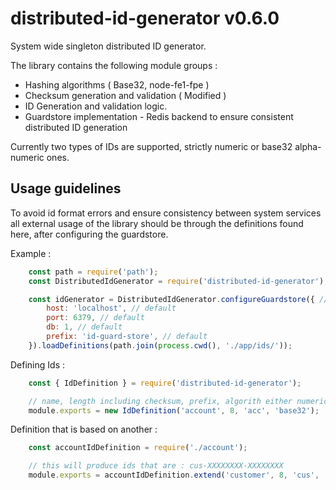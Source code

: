 # distributed-id-generator v0.6.0

System wide singleton distributed ID generator.

The library contains the following module groups :
+ Hashing algorithms ( Base32, node-fe1-fpe )
+ Checksum generation and validation ( Modified )
+ ID Generation and validation logic.
+ Guardstore implementation - Redis backend to ensure consistent distributed ID generation

Currently two types of IDs are supported, strictly numeric or base32 alpha-numeric ones.

## Usage guidelines 

To avoid id format errors and ensure consistency between system services all external usage of the library should be through the definitions found here, after configuring the guardstore.

Example : 
```javascript
	const path = require('path');
	const DistributedIdGenerator = require('distributed-id-generator');

	const idGenerator = DistributedIdGenerator.configureGuardstore({ // Redis optional settings
		host: 'localhost', // default
		port: 6379, // default
		db: 1, // default
		prefix: 'id-guard-store', // default
	}).loadDefinitions(path.join(process.cwd(), './app/ids/'));
```

Defining Ids :
```javascript
	const { IdDefinition } = require('distributed-id-generator');

	// name, length including checksum, prefix, algorith either numeric or base32
	module.exports = new IdDefinition('account', 8, 'acc', 'base32');
```

Definition that is based on another :
```javascript
	const accountIdDefinition = require('./account');

	// this will produce ids that are : cus-XXXXXXXX-XXXXXXXX
	module.exports = accountIdDefinition.extend('customer', 8, 'cus', 'base32');
```
